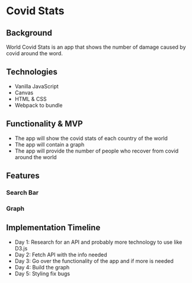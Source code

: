 # Covid Stats

## Background 
World Covid Stats is an app that shows the number of damage caused by covid around the word.

## Technologies
- Vanilla JavaScript
- Canvas
- HTML & CSS
- Webpack to bundle

## Functionality & MVP
- The app will show the covid stats of each country of the world
- The app will contain a graph 
- The app will provide the number of people who recover from covid around the world

## Features

### Search Bar

### Graph

<!-- ![alt text](https://github.com/soura934/covidworlddamage/blob/main/src/images/Frame.png) -->

## Implementation Timeline
- Day 1: Research for an API and probably more technology to use like D3.js
- Day 2: Fetch API with the info needed  
- Day 3: Go over the functionality of the app and if more is needed
- Day 4: Build the graph
- Day 5: Styling fix bugs
